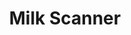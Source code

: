---
title: "Milk Scanner"
excerpt: "May-June 2018: Uses a series of images to generate a 3D model"
permalink: /MilkScanner/
header:
  teaser: assets/images/Milk.jpeg
---